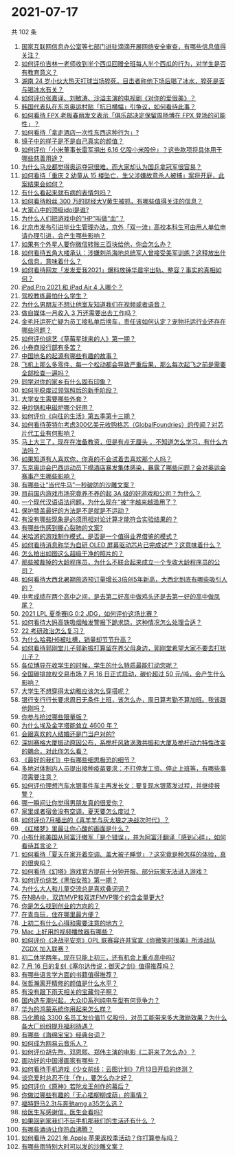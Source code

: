 # 2021-07-17

共 102 条

<!-- BEGIN -->
<!-- 最后更新时间 Sat Jul 17 2021 12:02:15 GMT+0800 (China Standard Time) -->

1. [国家互联网信息办公室等七部门进驻滴滴开展网络安全审查，有哪些信息值得关注？](https://www.zhihu.com/question/472557033)
1. [如何评价吉林一老师收到半个西瓜回赠全班每人半个西瓜的行为，对学生是否有教育意义？](https://www.zhihu.com/question/472444124)
1. [湖南 24
   岁小伙大热天打球当场猝死，目击者称他下场后喝了冰水，猝死是否与喝冰水有关？](https://www.zhihu.com/question/472510464)
1. [如何评价张嘉译、刘敏涛、沙溢主演的电视剧《对你的爱很美》？](https://www.zhihu.com/question/457087948)
1. [韩国代表队在东京奥运村贴「抗日横幅」引争议，如何看待此事？](https://www.zhihu.com/question/472563744)
1. [如何看待 FPX 老板春丽发文表示「俱乐部决定保留周杨博在 FPX
   登场的可能性」？](https://www.zhihu.com/question/472601397)
1. [如何看待「拿走酒店一次性东西这种行为」?](https://www.zhihu.com/question/465504404)
1. [镜子中的样子是不是自己真实的颜值？](https://www.zhihu.com/question/458577474)
1. [如何评价「小米董事长雷军捐出 6.16
   亿股小米股份」？这些款项将具体用于哪些慈善用途？](https://www.zhihu.com/question/472625285)
1. [为什么马龙都觉得奥运夺冠很难，而大家却认为国乒拿冠军很容易？](https://www.zhihu.com/question/471555660)
1. [如何看待「重庆 2 幼童从 15
   楼坠亡，生父涉嫌故意杀人被捕」案将开庭，此案结果会如何？](https://www.zhihu.com/question/472543340)
1. [有什么看起来就有病的表情包吗？](https://www.zhihu.com/question/459596154)
1. [如何看待粉丝 300 万的财经大V黄生被抓，有哪些值得关注的信息？](https://www.zhihu.com/question/472548624)
1. [大家心中的顶级idol是谁?](https://www.zhihu.com/question/472292212)
1. [为什么人们把游戏中的“HP”叫做“血”？](https://www.zhihu.com/question/471152379)
1. [北京市发布引进毕业生管理办法，京外「双一流」高校本科生可由用人单位申请办理引进，会产生哪些影响？](https://www.zhihu.com/question/472589954)
1. [如果有个外星人要你微信转账三百块给他，你会怎么办？](https://www.zhihu.com/question/472127049)
1. [如何看待五角大楼承认：涉嫌刺杀海地总统军人曾接受美军训练？这释放出什么信息，意味着什么？](https://www.zhihu.com/question/472527903)
1. [如何看待网友「发发爱我2021」爆料放锤华晨宇出轨、整容？事实的真相如何？](https://www.zhihu.com/question/472603288)
1. [iPad Pro 2021 和 iPad Air 4 入哪个？](https://www.zhihu.com/question/455891195)
1. [驾校教练最怕什么学生？](https://www.zhihu.com/question/453063198)
1. [为什么男朋友不想让他室友知道我们在视频或者语音？](https://www.zhihu.com/question/465047050)
1. [做自媒体一月收入 3 万还需要出去工作吗？](https://www.zhihu.com/question/457544338)
1. [金毛托运死亡疑为员工接私单后换车，责任该如何认定？宠物托运行业还存在哪些问题？](https://www.zhihu.com/question/472716419)
1. [如何评价综艺《草莓星球来的人》第一期？](https://www.zhihu.com/question/472621186)
1. [小券商投行部有多苦？](https://www.zhihu.com/question/398063647)
1. [中国地名的起源有哪些有趣的故事？](https://www.zhihu.com/question/34480542)
1. [飞机上那么多零件，每一个松动都会导致严重后果，那么每次起飞之前是需要全部检查一遍吗？](https://www.zhihu.com/question/463612668)
1. [同学对你的家乡有什么固有印象？](https://www.zhihu.com/question/470885890)
1. [如何平稳度过领驾照后的新手阶段？](https://www.zhihu.com/question/466338229)
1. [大学女生需要哪些外套？](https://www.zhihu.com/question/293964461)
1. [电炒锅和电磁炉哪个好用？](https://www.zhihu.com/question/60456273)
1. [如何评价《向往的生活》第五季第十三期？](https://www.zhihu.com/question/472617381)
1. [如何看待英特尔考虑300亿美元收购格芯（GlobalFoundries）的传闻？对芯片代工业有何影响？](https://www.zhihu.com/question/472513913)
1. [马上大三了，现在在准备教资，但是有点无厘头
   ，不知道怎么学习，有什么方法吗？](https://www.zhihu.com/question/408865891)
1. [如果知道有人喜欢你，你真的不会试着去喜欢那个人吗？](https://www.zhihu.com/question/472247697)
1. [东京奥运会巴西运动员下榻酒店暴发集体感染，暴露了哪些问题？会对奥运会赛事产生哪些影响？](https://www.zhihu.com/question/472327033)
1. [有哪些让“当代牛马”一秒破防的沙雕文案？](https://www.zhihu.com/question/471805468)
1. [目前国内游戏市场究竟养不养的起 3A 级的好游戏和公司？为什么？](https://www.zhihu.com/question/472220632)
1. [一个现代汉语语法问题，为什么现在“被”字越来越滥用了？](https://www.zhihu.com/question/471998676)
1. [保护膝盖最好的方法是不是就是不运动？](https://www.zhihu.com/question/399157144)
1. [有没有哪些现象是必须用相对论计算才能符合实验结果的？](https://www.zhihu.com/question/470592281)
1. [有哪些伤感到撕心裂肺的文案?](https://www.zhihu.com/question/459224880)
1. [米哈游的游戏制作模式，是否是一个值得业界借鉴的模式？](https://www.zhihu.com/question/471656057)
1. [如何看待消息称华为自研 OLED
   屏幕驱动芯片已完成试产？这意味着什么？](https://www.zhihu.com/question/471697241)
1. [怎么拍出如图这么超级干净的照片的？](https://www.zhihu.com/question/459731487)
1. [那些被裁掉的大龄程序员，为什么不联合起来成立一个专收大龄程序员的公司？](https://www.zhihu.com/question/471283000)
1. [如何看待大西北暑期旅游预订量增长3倍创5年新高，大西北到底有哪些吸引人的？](https://www.zhihu.com/question/470952305)
1. [中考成绩在两个高中之间，是去第二好高中做鸡头还是去第一好的高中做凤尾？](https://www.zhihu.com/question/466979770)
1. [2021 LPL 夏季赛iG 0:2 JDG，如何评价这场比赛？](https://www.zhihu.com/question/472618210)
1. [如何看待大妈高铁吸烟触发警报下跪求饶，这种情况怎么处理合适？](https://www.zhihu.com/question/472129382)
1. [22 考研政治怎么复习？](https://www.zhihu.com/question/390258329)
1. [为什么哈弗H6被吐槽，销量却节节升高？](https://www.zhihu.com/question/454596887)
1. [如何看待郭刚堂儿子郭新振打算留在养父母身边，郭刚堂希望大家不要去打扰儿子？](https://www.zhihu.com/question/472081586)
1. [各位博导在收学生的时候，学生的什么特质最能打动您呢？](https://www.zhihu.com/question/469967314)
1. [全国碳排放权交易市场 7 月 16 日正式启动，碳价超过 50
   元/吨，会产生什么影响？](https://www.zhihu.com/question/472188278)
1. [大学生不想穿得太幼稚应该怎么穿搭呢？](https://www.zhihu.com/question/443721061)
1. [银行支行行长要求周日无条件上班，该怎么办，周日算考勤不算加班。我该跟他刚吗？](https://www.zhihu.com/question/472092355)
1. [你参与抢过哪些限量版？](https://www.zhihu.com/question/471965525)
1. [为什么埃及金字塔能耸立 4600 年？](https://www.zhihu.com/question/466252124)
1. [会跟喜欢的人结婚还是门当户对的?](https://www.zhihu.com/question/460533239)
1. [深圳赛格大厦振动原因公布，系桅杆风致涡激共振和大厦及桅杆动力特性改变的耦合，对此你怎么看？](https://www.zhihu.com/question/472308128)
1. [《最好的我们》中有哪些细思极恐的细节？](https://www.zhihu.com/question/55297925)
1. [多地对体制内人员提出接种疫苗要求：不打停发工资、停止上班等，有哪些事项需要注意？](https://www.zhihu.com/question/472345002)
1. [如何评价理想汽车水银事件车主再发长文：要复现水银蒸发过程，并继续报警？](https://www.zhihu.com/question/471946131)
1. [哪一瞬间让你觉得男朋友真的很爱你？](https://www.zhihu.com/question/356450688)
1. [家里或者宿舍没有空调，夏天要怎么度过？](https://www.zhihu.com/question/469879398)
1. [如何评价7月播出的《喜羊羊与灰太狼之决战次时代》？](https://www.zhihu.com/question/470292481)
1. [《红楼梦》里最让你心酸的画面是什么？](https://www.zhihu.com/question/458515278)
1. [小布什称美国从阿富汗撤军「是个错误」，并为阿富汗翻译「感到心碎」，如何看待其言论？](https://www.zhihu.com/question/472379731)
1. [如何看待「夏天在家开着空调、盖大被子睡觉」？这究竟是种怎样的体验，真的很爽吗？](https://www.zhihu.com/question/470468586)
1. [如何看待《幻塔》游戏官方提前十分钟开服、部分玩家无法进入游戏？](https://www.zhihu.com/question/472324099)
1. [如何评价综艺《黑怕女孩》第一期？](https://www.zhihu.com/question/472342807)
1. [为什么大人和儿童交流总是喜欢叠词词？](https://www.zhihu.com/question/472013799)
1. [在NBA中，双连MVP和双连FMVP哪个的含金量更大?](https://www.zhihu.com/question/471989944)
1. [你是怎么找到创业的方向的？](https://www.zhihu.com/question/25857988)
1. [在青岛玩，住在哪里最方便？](https://www.zhihu.com/question/54173009)
1. [上初二有什么心得和需要注意的地方？](https://www.zhihu.com/question/472330100)
1. [Mac 上好用的视频播放器有哪些？](https://www.zhihu.com/question/19552878)
1. [如何评价《决战平安京》OPL 联赛容许并官宣《你微笑时很美》所涉战队 ZGDX
   加入联赛？](https://www.zhihu.com/question/472161924)
1. [初二休学两年，现在只能上初三，还有机会上重点高中吗?](https://www.zhihu.com/question/471650821)
1. [7 月 16 日的复刻《塞尔达传说：御天之剑》值得推荐吗？](https://www.zhihu.com/question/445041114)
1. [有哪些语言学方面的书籍值得推荐？](https://www.zhihu.com/question/19759109)
1. [张哲瀚离开精修的颜值是什么水平？](https://www.zhihu.com/question/464609843)
1. [有没有跟下雨天相关的宝藏句子啊？](https://www.zhihu.com/question/461674656)
1. [国内造车潮兴起，大众ID系列纯电车型有何竞争力？](https://www.zhihu.com/question/468751764)
1. [华为的鸿蒙系统你用起来怎么样？](https://www.zhihu.com/question/459846239)
1. [马化腾给 3300 名员工发价值11
   亿股份，对员工能带来多大激励效果？为什么各大厂纷纷提升福利待遇？](https://www.zhihu.com/question/472336981)
1. [有哪些《海绵宝宝》经典台词？](https://www.zhihu.com/question/348024473)
1. [如何成为网易云音乐人？](https://www.zhihu.com/question/281885618)
1. [如何评价胡先煦、邓恩熙、郑伟主演的电影《二哥来了怎么办》？](https://www.zhihu.com/question/461148952)
1. [画功好的中国漫画家有哪些？](https://www.zhihu.com/question/34002308)
1. [如何看待手机游戏《少女前线：云图计划》7月13日开启的终测？](https://www.zhihu.com/question/471959591)
1. [谈恋爱时总忍不住「作」，要怎么办才好？](https://www.zhihu.com/question/22590909)
1. [如何评价《原神》若陀龙王创作的幕后？](https://www.zhihu.com/question/472543501)
1. [你做过哪些有趣的「无心插柳柳成荫」的事情？](https://www.zhihu.com/question/22116322)
1. [福特野马2.3t与奔驰amg a35怎么选？](https://www.zhihu.com/question/441496135)
1. [给医生写感谢信，医生会看吗?](https://www.zhihu.com/question/461215612)
1. [如果回到家我们不玩手机那我们的生活还有什么 ？](https://www.zhihu.com/question/470841820)
1. [有哪些酒诗让你热血沸腾？](https://www.zhihu.com/question/469691545)
1. [如何看待 2021 年 Apple 苹果返校季活动？你打算参与吗？](https://www.zhihu.com/question/472498758)
1. [有哪些雨特别大时可以发的沙雕文案？](https://www.zhihu.com/question/471442207)

<!-- END -->
